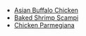 - [Asian Buffalo Chicken](/asian-buffalo-chicken.md)
- [Baked Shrimp Scampi](/baked-shrimp-scampi.md)
- [Chicken Parmegiana](/chicken-parmegiana.md)
